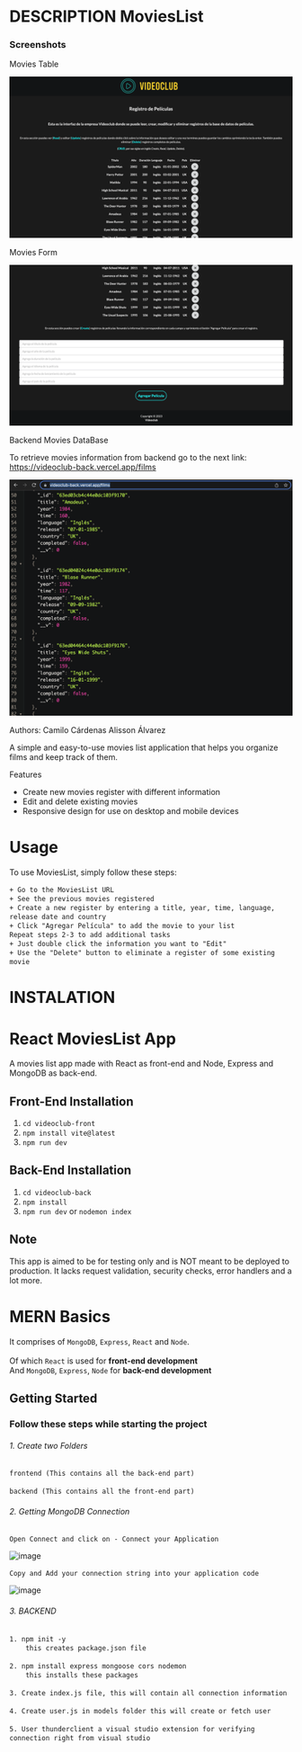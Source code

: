 # DESCRIPTION MoviesList

### Screenshots
 
 Movies Table
 
![image](https://github.com/Camicardenasp/videoclub-front/blob/main/public/Readme%20Images/VideoclubTable.png)

Movies Form

![image](https://github.com/Camicardenasp/videoclub-front/blob/main/public/Readme%20Images/VideoClubForm.png)

Backend Movies DataBase

To retrieve movies information from backend go to the next link: https://videoclub-back.vercel.app/films

![image](https://github.com/Camicardenasp/videoclub-front/blob/main/public/Readme%20Images/BackendScreenShot.png)

Authors: Camilo Cárdenas
         Alisson Álvarez

A simple and easy-to-use movies list application that helps you organize films and keep track of them.

Features

   + Create new movies register with different information
   + Edit and delete existing movies
   + Responsive design for use on desktop and mobile devices
   
# Usage

To use MoviesList, simply follow these steps:

    + Go to the MoviesList URL
    + See the previous movies registered
    + Create a new register by entering a title, year, time, language, release date and country
    + Click "Agregar Película" to add the movie to your list
    Repeat steps 2-3 to add additional tasks
    + Just double click the information you want to "Edit" 
    + Use the "Delete" button to eliminate a register of some existing movie

# INSTALATION

# React MoviesList App
A movies list app made with React as front-end and Node, Express and MongoDB as back-end.

## Front-End Installation
1. `cd videoclub-front`
2. `npm install vite@latest`
3. `npm run dev`

## Back-End Installation
1. `cd videoclub-back`
2. `npm install`
3. `npm run dev` or `nodemon index`

## Note
This app is aimed to be for testing only and is NOT meant to be deployed to production. It lacks request validation, security checks, error handlers and a lot more.

# MERN Basics

It comprises of `MongoDB`, `Express`, `React` and `Node`. <br><br>
Of which `React` is used for **front-end development** <br>
And `MongoDB`, `Express`, `Node` for **back-end development**

## Getting Started
### Follow these steps while starting the project

###### 1.  Create two Folders

    frontend (This contains all the back-end part)
  
    backend (This contains all the front-end part)
  
###### 2.  Getting MongoDB Connection

    Open Connect and click on - Connect your Application
    
  ![image](https://user-images.githubusercontent.com/76637730/174515425-a6b7db82-5cd3-4cc3-9b27-ecad8e395983.png)
  
    Copy and Add your connection string into your application code
    
  ![image](https://user-images.githubusercontent.com/76637730/174516230-232c6be6-d00b-4067-b15e-1f9cf9c57784.png)

  
###### 3.  BACKEND

    1. npm init -y
        this creates package.json file
        
    2. npm install express mongoose cors nodemon
        this installs these packages
        
    3. Create index.js file, this will contain all connection information
    
    4. Create user.js in models folder this will create or fetch user
    
    5. User thunderclient a visual studio extension for verifying connection right from visual studio
  

